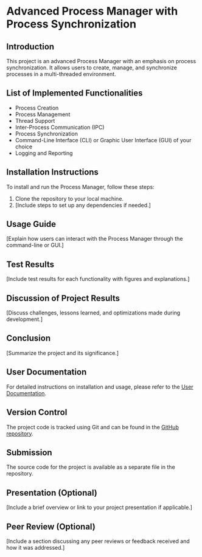 # Advanced Process Manager with Process Synchronization

## Introduction
This project is an advanced Process Manager with an emphasis on process synchronization. It allows users to create, manage, and synchronize processes in a multi-threaded environment.

## List of Implemented Functionalities
- Process Creation
- Process Management
- Thread Support
- Inter-Process Communication (IPC)
- Process Synchronization
- Command-Line Interface (CLI) or Graphic User Interface (GUI) of your choice
- Logging and Reporting

## Installation Instructions
To install and run the Process Manager, follow these steps:
1. Clone the repository to your local machine.
2. [Include steps to set up any dependencies if needed.]

## Usage Guide
[Explain how users can interact with the Process Manager through the command-line or GUI.]

## Test Results
[Include test results for each functionality with figures and explanations.]

## Discussion of Project Results
[Discuss challenges, lessons learned, and optimizations made during development.]

## Conclusion
[Summarize the project and its significance.]

## User Documentation
For detailed instructions on installation and usage, please refer to the [User Documentation](user_documentation.md).

## Version Control
The project code is tracked using Git and can be found in the [GitHub repository](https://github.com/yourusername/your-repo).

## Submission
The source code for the project is available as a separate file in the repository.

## Presentation (Optional)
[Include a brief overview or link to your project presentation if applicable.]

## Peer Review (Optional)
[Include a section discussing any peer reviews or feedback received and how it was addressed.]
